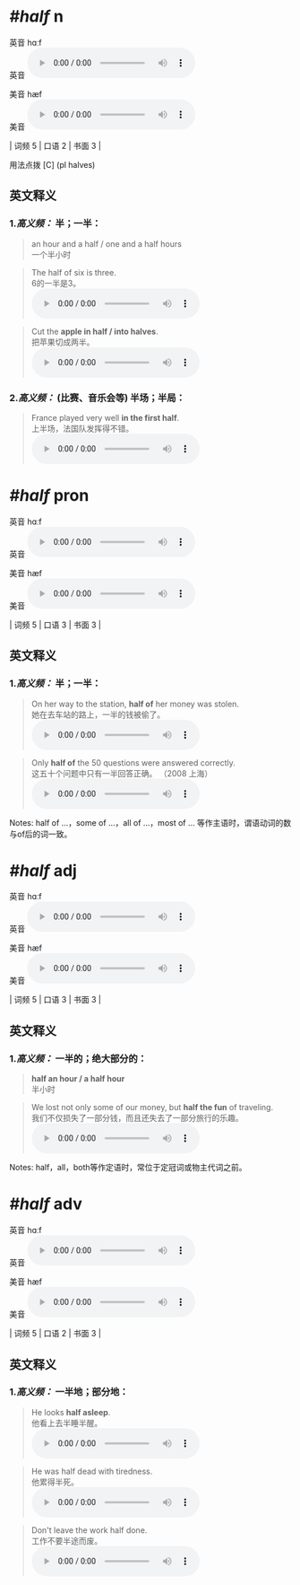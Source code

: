 # ***\#half*** n
英音 hɑːf  
英音
<audio src="./media/half-B.aac" controls="controls"></audio>

美音 hæf  
美音
<audio src="./media/half.aac" controls="controls"></audio>



| 词频 5 | 口语 2 | 书面 3 |  

用法点拨  [C] (pl halves)

英文释义
---
### 1.*高义频：* **半；一半：**  

 > an hour and a half / one and a half hours   
 > 一个半小时    

 > The half of six is three.   
 > 6的一半是3。    
<audio src="./media/half-1.aac" controls="controls"></audio>

 > Cut the **apple in half / into halves**.   
 > 把苹果切成两半。    
<audio src="./media/half-2.aac" controls="controls"></audio>

### 2.*高义频：* **(比赛、音乐会等) 半场；半局：**  

 > France played very well **in the first half**.   
 > 上半场，法国队发挥得不错。    
<audio src="./media/half-3.aac" controls="controls"></audio>


# ***\#half*** pron
英音 hɑːf  
英音
<audio src="./media/half-B.aac" controls="controls"></audio>

美音 hæf  
美音
<audio src="./media/half.aac" controls="controls"></audio>



| 词频 5 | 口语 3 | 书面 3 |  

英文释义
---
### 1.*高义频：* **半；一半：**  

 > On her way to the station, **half of** her money was stolen.  
 > 她在去车站的路上，一半的钱被偷了。    
<audio src="./media/half-4.aac" controls="controls"></audio>

 > Only **half of** the 50 questions were answered correctly.   
 > 这五十个问题中只有一半回答正确。  （2008 上海）  
<audio src="./media/half-5.aac" controls="controls"></audio>

Notes:  half of …，some of …，all of …，most of … 等作主语时，谓语动词的数与of后的词一致。  

# ***\#half*** adj
英音 hɑːf  
英音
<audio src="./media/half-B.aac" controls="controls"></audio>

美音 hæf  
美音
<audio src="./media/half.aac" controls="controls"></audio>



| 词频 5 | 口语 3 | 书面 3 |  

英文释义
---
### 1.*高义频：* **一半的；绝大部分的：**  

 > **half an hour / a half hour**  
 > 半小时    

 > We lost not only some of our money, but **half the fun** of traveling.    
 > 我们不仅损失了一部分钱，而且还失去了一部分旅行的乐趣。    
<audio src="./media/half-6.aac" controls="controls"></audio>

Notes: half，all，both等作定语时，常位于定冠词或物主代词之前。  

# ***\#half*** adv
英音 hɑːf  
英音
<audio src="./media/half-B.aac" controls="controls"></audio>

美音 hæf  
美音
<audio src="./media/half.aac" controls="controls"></audio>



| 词频 5 | 口语 2 | 书面 3 |  

英文释义
---
### 1.*高义频：* **一半地；部分地：**  

 > He looks **half asleep**.  
 > 他看上去半睡半醒。    
<audio src="./media/half-7.aac" controls="controls"></audio>

 > He was half dead with tiredness.   
 > 他累得半死。    
<audio src="./media/half-8.aac" controls="controls"></audio>

 > Don't leave the work half done.  
 > 工作不要半途而废。    
<audio src="./media/half-9.aac" controls="controls"></audio>



